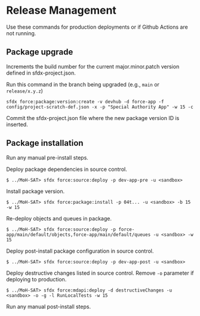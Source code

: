 # Release Management
Use these commands for production deployments or if Github Actions are not running.

## Package upgrade
Increments the build number for the current major.minor.patch version defined in sfdx-project.json.

Run this command in the branch being upgraded (e.g., `main` or `release/x.y.z`)
```
sfdx force:package:version:create -v devhub -d force-app -f config/project-scratch-def.json -x -p "Special Authority App" -w 15 -c
```
Commit the sfdx-project.json file where the new package version ID is inserted.

## Package installation
Run any manual pre-install steps.

Deploy package dependencies in source control.
```
$ ../MoH-SAT> sfdx force:source:deploy -p dev-app-pre -u <sandbox>
```

Install package version.
```
$ ../MoH-SAT> sfdx force:package:install -p 04t... -u <sandbox> -b 15 -w 15
```

Re-deploy objects and queues in package.
```
$ ../MoH-SAT> sfdx force:source:deploy -p force-app/main/default/objects,force-app/main/default/queues -u <sandbox> -w 15
```

Deploy post-install package configuration in source control. 
```
$ ../MoH-SAT> sfdx force:source:deploy -p dev-app-post -u <sandbox>
```

Deploy destructive changes listed in source control. Remove `-o` parameter if deploying to production. 
```
$ ../MoH-SAT> sfdx force:mdapi:deploy -d destructiveChanges -u <sandbox> -o -g -l RunLocalTests -w 15
```

Run any manual post-install steps.